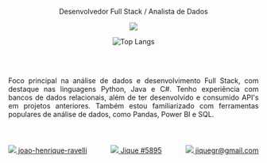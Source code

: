 <p align="center">Desenvolvedor Full Stack / Analista de Dados</p>

<p align="center">
  <a href="https://skillicons.dev">
    <img src="https://skillicons.dev/icons?i=py,java,c,opencv,django,html,css,dotnet,mysql" />
  </a>
</p>

<div align="center">
    <img src="https://github-readme-stats.vercel.app/api/top-langs/?username=JiqueGR&layout=compact" alt="Top Langs">
</div>

<br><br>
<p style="text-align: justify; margin-bottom: 20px;">
Foco principal na análise de dados e desenvolvimento Full Stack, com destaque nas linguagens Python, Java e C#. Tenho experiência com bancos de dados relacionais, além de ter desenvolvido e consumido API's em projetos anteriores. Também estou familiarizado com ferramentas populares de análise de dados, como Pandas, Power BI e SQL. 
</p><br><br>

<div style="display: flex; justify-content: space-between;">
    <div style="text-align: left;">
        <a href="https://www.linkedin.com/in/joao-henrique-ravelli/">
            <img src="https://skillicons.dev/icons?i=linkedin" /> joao-henrique-ravelli
        </a>
    </div>
    <div style="text-align: center;">
        <a href="URL_DO_SEU_SERVIDOR_DISCORD">
            <img src="https://skillicons.dev/icons?i=discord" /> Jique #5895
        </a>
    </div>
    <div style="text-align: right;">
        <a href="mailto:jiquegr@gmail.com">
            <img src="https://skillicons.dev/icons?i=gmail" /> jiquegr@gmail.com
        </a>
    </div>
</div>


